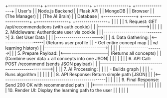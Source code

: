 +----------------+      +---------------------+      +----------------+      +----------------+
|   User's       |      |  Node.js Backend    |      |  Flask API     |      |   MongoDB      |
|   Browser      |      | (The Manager)       |      | (The AI Brain) |      |   Database     |
+----------------+      +---------------------+      +----------------+      +----------------+
       |                        |                              |                      |
       | 1. Request: GET /api/recommendations (with auth cookie)   |                      |
       |----------------------->|                              |                      |
       |                        | 2. Middleware: Authenticate user via cookie          |
       |                        |----------------------------->| 3. Get User Data     |
       |                        |                              |--------------------->|
       |                        | 4. Data Gathering:           |<---------------------| (Returns user profile
       |                        |    - Get entire concept map  |                      |  w/ learning history)
       |                        |----------------------------->|                      |
       |                        |                              |--------------------->|
       |                        | 5. Prepare Payload:          |<---------------------| (Returns all concepts)
       |                        |    (Combine user data + all concepts into one JSON)  |
       |                        |                              |                      |
       |                        | 6. API Call: POST /recommend (sends JSON payload)   |
       |                        |---------------------------------------------------->|
       |                        |                              | 7. AI Processing:    |
       |                        |                              |    - Builds graph    |
       |                        |                              |    - Runs algorithm  |
       |                        |                              |                      |
       |                        | 8. API Response: Return simple path [JSON]          |
       |                        |<----------------------------------------------------|
       |                        |                              |                      |
       | 9. Final Response: Send 200 OK with recommended path |                      |
       |<-----------------------|                              |                      |
       |                        |                              |                      |
       | 10. Render UI: Display the learning path to the user |                      |
       |                        |                              |                      |

